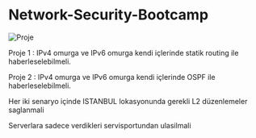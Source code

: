# Network-Security-Bootcamp
![Proje](https://user-images.githubusercontent.com/56484483/185199907-7153b0e1-46a2-4275-9922-52f7d00871dc.jpg)

Proje 1 : IPv4 omurga ve IPv6 omurga kendi içlerinde statik routing ile haberleselebilmeli.

Proje 2 : IPv4 omurga ve IPv6 omurga kendi içlerinde OSPF ile haberleselebilmeli.

Her iki senaryo içinde ISTANBUL lokasyonunda gerekli L2 düzenlemeler saglanmali

Serverlara sadece verdikleri servisportundan ulasilmali
